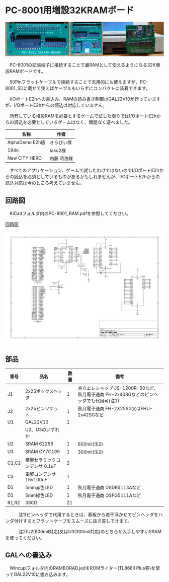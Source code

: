 # PC-8001用増設32KRAMボード

![PC-8001_RAM](https://github.com/yanataka60/PC-8001_RAM/blob/main/jpeg/TITLE.jpg)

　PC-8001の拡張端子に接続することで裏RAMとして使えるようになる32K増設RAMボードです。

　50Pinフラットケーブルで接続することで汎用的にも使えますが、PC-8001_SDに載せて使えばケーブルもいらずにコンパクトに装着できます。

　I/OポートE2hへの書込み、RAMの読み書き制御はGAL22V10が行っていますが、I/OポートE2hからの読込は対応していません。

　所有している増設RAMを必要とするゲームで試した限りではI/OポートE2hからの読込を必要としているゲームはなく、問題なく遊べました。

|名称|作者|
| ------------ | ------------ |
|AlphaDemo E2h版|きらびぃ様|
|194n|tako2様|
|New CITY HERO|内藤 時浩様|

　すべてのアプリケーション、ゲームで試したわけではないのでI/OポートE2hからの読込を必須としているものがあるかもしれませんが、I/OポートE2hからの読込対応は今のところ考えていません。

## 回路図
　KiCadフォルダ内のPC-8001_RAM.pdfを参照してください。

[回路図](https://github.com/yanataka60/PC-8001_RAM/blob/main/Kicad/PC-8001_RAM.pdf)

![PC-8001_RAM](https://github.com/yanataka60/PC-8001_RAM/blob/main/Kicad/PC-8001_RAM_1.jpg)

## 部品
|番号|品名|数量|備考|
| ------------ | ------------ | ------------ | ------------ |
|J1|2x25ボックスヘッダ|1|共立エレショップ JS-1200R-50など、秋月電子通商 PH-2x40RGなどのピンヘッダでも代用可(注1)|
|J2|2x25ピンソケット|1|秋月電子通商 FH-2X25SG又はFHU-2x42SGなど|
|U1|GAL22V10|1||
||U2、U3のいずれか|||
|U2|SRAM 62256|1|600mil(注2)|
|U3|SRAM CY7C199|1|300mil(注2)|
|C1,C2|積層セラミックコンデンサ 0.1uF|2||
|C3|電解コンデンサ 16v100uF|1||
|D1|5mm赤色LED|1|秋月電子通商 OSDR5113Aなど|
|D1|5mm緑色LED|1|秋月電子通商 OSPG5111Aなど|
|R1,R2|330Ω|21||

　　　注1)ピンヘッダで代用するときは、基板から若干浮かせてピンヘッダをハンダ付けするとフラットケーブをスムーズに抜き差しできます。

　　　注2)U2(600mil対応)又はU3(300mil対応)のどちらか入手しやすいSRAMを使ってください。

## GALへの書込み
　Wincuplフォルダ内のRAMBORAD.jedをROMライター(TL866II Plus等)を使ってGAL22V10に書き込みます。
